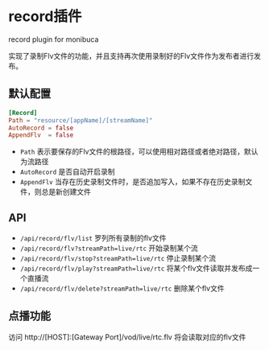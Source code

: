 # record插件
record plugin for monibuca

实现了录制Flv文件的功能，并且支持再次使用录制好的Flv文件作为发布者进行发布。

## 默认配置

```toml
[Record]
Path = "resource/[appName]/[streamName]"
AutoRecord = false
AppendFlv  = false
```

- `Path` 表示要保存的Flv文件的根路径，可以使用相对路径或者绝对路径，默认为流路径
- `AutoRecord` 是否自动开启录制
- `AppendFlv` 当存在历史录制文件时，是否追加写入，如果不存在历史录制文件，则总是新创建文件

## API

- `/api/record/flv/list` 罗列所有录制的flv文件
- `/api/record/flv?streamPath=live/rtc` 开始录制某个流
- `/api/record/flv/stop?streamPath=live/rtc` 停止录制某个流
- `/api/record/flv/play?streamPath=live/rtc` 将某个flv文件读取并发布成一个直播流
- `/api/record/flv/delete?streamPath=live/rtc` 删除某个flv文件

## 点播功能

访问 http://[HOST]:[Gateway Port]/vod/live/rtc.flv 将会读取对应的flv文件